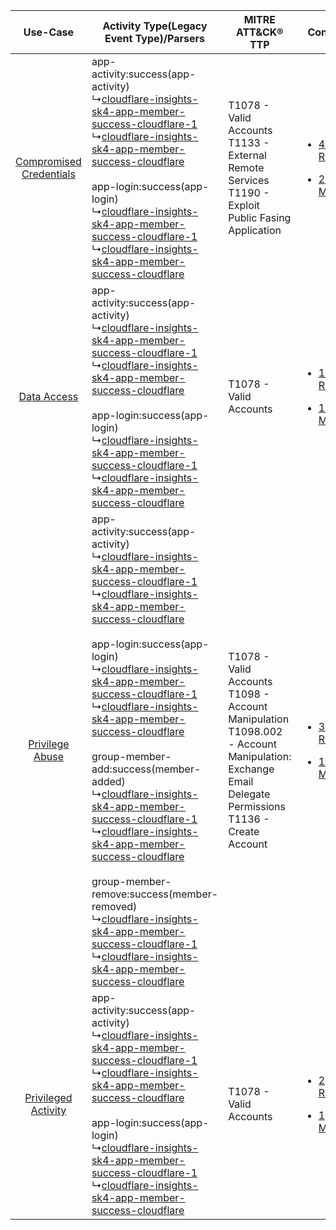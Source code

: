 |    Use-Case    | Activity Type(Legacy Event Type)/Parsers    | MITRE ATT&CK® TTP    | Content    |
|:----:| ---- | ---- | ---- |
| [Compromised Credentials](../../../UseCases/uc_compromised_credentials.md) |  app-activity:success(app-activity)<br> ↳[cloudflare-insights-sk4-app-member-success-cloudflare-1](Ps/pC_cloudflareinsightssk4appmembersuccesscloudflare1.md)<br> ↳[cloudflare-insights-sk4-app-member-success-cloudflare](Ps/pC_cloudflareinsightssk4appmembersuccesscloudflare.md)<br><br> app-login:success(app-login)<br> ↳[cloudflare-insights-sk4-app-member-success-cloudflare-1](Ps/pC_cloudflareinsightssk4appmembersuccesscloudflare1.md)<br> ↳[cloudflare-insights-sk4-app-member-success-cloudflare](Ps/pC_cloudflareinsightssk4appmembersuccesscloudflare.md)<br>    | T1078 - Valid Accounts<br>T1133 - External Remote Services<br>T1190 - Exploit Public Fasing Application<br>    | [<ul><li>42 Rules</li></ul><ul><li>24 Models</li></ul>](RM/r_m_cloudflare_cloudflare_insights_Compromised_Credentials.md) |
|    [Data Access](../../../UseCases/uc_data_access.md)    |  app-activity:success(app-activity)<br> ↳[cloudflare-insights-sk4-app-member-success-cloudflare-1](Ps/pC_cloudflareinsightssk4appmembersuccesscloudflare1.md)<br> ↳[cloudflare-insights-sk4-app-member-success-cloudflare](Ps/pC_cloudflareinsightssk4appmembersuccesscloudflare.md)<br><br> app-login:success(app-login)<br> ↳[cloudflare-insights-sk4-app-member-success-cloudflare-1](Ps/pC_cloudflareinsightssk4appmembersuccesscloudflare1.md)<br> ↳[cloudflare-insights-sk4-app-member-success-cloudflare](Ps/pC_cloudflareinsightssk4appmembersuccesscloudflare.md)<br>    | T1078 - Valid Accounts<br>    | [<ul><li>19 Rules</li></ul><ul><li>11 Models</li></ul>](RM/r_m_cloudflare_cloudflare_insights_Data_Access.md)    |
|         [Privilege Abuse](../../../UseCases/uc_privilege_abuse.md)         |  app-activity:success(app-activity)<br> ↳[cloudflare-insights-sk4-app-member-success-cloudflare-1](Ps/pC_cloudflareinsightssk4appmembersuccesscloudflare1.md)<br> ↳[cloudflare-insights-sk4-app-member-success-cloudflare](Ps/pC_cloudflareinsightssk4appmembersuccesscloudflare.md)<br><br> app-login:success(app-login)<br> ↳[cloudflare-insights-sk4-app-member-success-cloudflare-1](Ps/pC_cloudflareinsightssk4appmembersuccesscloudflare1.md)<br> ↳[cloudflare-insights-sk4-app-member-success-cloudflare](Ps/pC_cloudflareinsightssk4appmembersuccesscloudflare.md)<br><br> group-member-add:success(member-added)<br> ↳[cloudflare-insights-sk4-app-member-success-cloudflare-1](Ps/pC_cloudflareinsightssk4appmembersuccesscloudflare1.md)<br> ↳[cloudflare-insights-sk4-app-member-success-cloudflare](Ps/pC_cloudflareinsightssk4appmembersuccesscloudflare.md)<br><br> group-member-remove:success(member-removed)<br> ↳[cloudflare-insights-sk4-app-member-success-cloudflare-1](Ps/pC_cloudflareinsightssk4appmembersuccesscloudflare1.md)<br> ↳[cloudflare-insights-sk4-app-member-success-cloudflare](Ps/pC_cloudflareinsightssk4appmembersuccesscloudflare.md)<br> | T1078 - Valid Accounts<br>T1098 - Account Manipulation<br>T1098.002 - Account Manipulation: Exchange Email Delegate Permissions<br>T1136 - Create Account<br> | [<ul><li>30 Rules</li></ul><ul><li>14 Models</li></ul>](RM/r_m_cloudflare_cloudflare_insights_Privilege_Abuse.md)         |
|     [Privileged Activity](../../../UseCases/uc_privileged_activity.md)     |  app-activity:success(app-activity)<br> ↳[cloudflare-insights-sk4-app-member-success-cloudflare-1](Ps/pC_cloudflareinsightssk4appmembersuccesscloudflare1.md)<br> ↳[cloudflare-insights-sk4-app-member-success-cloudflare](Ps/pC_cloudflareinsightssk4appmembersuccesscloudflare.md)<br><br> app-login:success(app-login)<br> ↳[cloudflare-insights-sk4-app-member-success-cloudflare-1](Ps/pC_cloudflareinsightssk4appmembersuccesscloudflare1.md)<br> ↳[cloudflare-insights-sk4-app-member-success-cloudflare](Ps/pC_cloudflareinsightssk4appmembersuccesscloudflare.md)<br>    | T1078 - Valid Accounts<br>    | [<ul><li>2 Rules</li></ul><ul><li>1 Models</li></ul>](RM/r_m_cloudflare_cloudflare_insights_Privileged_Activity.md)       |